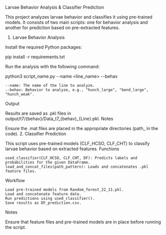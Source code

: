 Larvae Behavior Analysis & Classifier Prediction

This project analyzes larvae behavior and classifies it using pre-trained models. It consists of two main scripts: one for behavior analysis and another for prediction based on pre-extracted features.
1. Larvae Behavior Analysis

Install the required Python packages:


pip install -r requirements.txt


Run the analysis with the following command:


python3 script_name.py --name <line_name> --behav <behavior>

    --name: The name of the line to analyze.
    --behav: Behavior to analyze, e.g., "hunch_large", "bend_large", "hunch_weak".

Output

Results are saved as .pkl files in output/t7/{behav}/Data_t7_{behav}_{Line}.pkl.
Notes

Ensure the .mat files are placed in the appropriate directories (path_ in the code).
2. Classifier Prediction

This script uses pre-trained models (CLF_HCSO, CLF_CHT) to classify larvae behavior based on extracted features.
Functions

    used_classifier(CLF_HCSO, CLF_CHT, DF): Predicts labels and probabilities for the given DataFrame.
    load_and_concat_files(path_pattern): Loads and concatenates .pkl feature files.

Workflow

    Load pre-trained models from Random_forest_22_11.pkl.
    Load and concatenate feature data.
    Run predictions using used_classifier().
    Save results as DF_prediction.csv.

Notes

Ensure that feature files and pre-trained models are in place before running the script.
